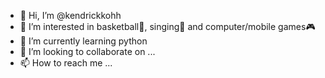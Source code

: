 - 👋 Hi, I’m @kendrickkohh
- 👀 I’m interested in basketball🏀, singing🎤 and computer/mobile games🎮
- 🌱 I’m currently learning python
- 💞️ I’m looking to collaborate on ...
- 📫 How to reach me ...
